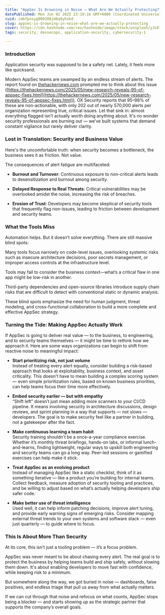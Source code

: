 ```yaml
---
title: "AppSec Is Drowning in Noise — What Are We Actually Protecting?"
datePublished: Mon Jun 02 2025 23:19:16 GMT+0000 (Coordinated Universal Time)
cuid: cmbfposyg000208jm6q9yhvkd
slug: appsec-is-drowning-in-noise-what-are-we-actually-protecting
cover: https://cdn.hashnode.com/res/hashnode/image/stock/unsplash/yJLRlahLrxo/upload/0cac2cb1f33a5bec1daf1a23e4641bab.jpeg
tags: security, devsecops, application-security, cybersecurity-1

---
```


### Introduction

Application security was supposed to be a safety net. Lately, it feels more like quicksand.

Modern AppSec teams are swamped by an endless stream of alerts. The report found on [thehackernews.com](http://thehackernews.com) prompted me to think about this issue ([https://thehackernews.com/2025/05/new-research-reveals-95-of-appsec-fixes.html](https://thehackernews.com/2025/05/new-research-reveals-95-of-appsec-fixes.html)). OX Security reports that 95–98% of these are non-actionable, with only 202 out of nearly 570,000 alerts per organization representing true, critical issues. Let that sink in: almost everything flagged isn’t actually worth doing anything about. It's no wonder security professionals are burning out — we’ve built systems that demand constant vigilance but rarely deliver clarity.

### Lost in Translation: Security and Business Value

Here's the uncomfortable truth: when security becomes a bottleneck, the business sees it as friction. Not value.

The consequences of alert fatigue are multifaceted:

* **Burnout and Turnover**: Continuous exposure to non-critical alerts leads to desensitization and burnout among security.
    
* **Delayed Response to Real Threats**: Critical vulnerabilities may be overlooked amidst the noise, increasing the risk of breaches.
    
* **Erosion of Trust**: Developers may become skeptical of security tools that frequently flag non-issues, leading to friction between development and security teams.
    

### What the Tools Miss

Automation helps. But it doesn’t solve everything. There are still massive blind spots:

Many tools focus narrowly on code-level issues, overlooking systemic risks such as insecure architecture decisions, poor secrets management, or improper access controls at the infrastructure level.

Tools may fail to consider the business context—what’s a critical flaw in one app might be low-risk in another.

Third-party dependencies and open-source libraries introduce supply chain risks that are difficult to detect with conventional static or dynamic analysis.

These blind spots emphasize the need for human judgment, threat modeling, and cross-functional collaboration to build a more complete and effective AppSec strategy.

### Turning the Tide: Making AppSec Actually Work

If AppSec is going to deliver real value — to the business, to engineering, and to security teams themselves — it might be time to rethink how we approach it. Here are some ways organizations can begin to shift from reactive noise to meaningful impact:

* **Start prioritizing risk, not just volume**  
    Instead of treating every alert equally, consider building a risk-based approach that looks at exploitability, business context, and asset criticality. This doesn't have to mean building a complex scoring system — even simple prioritization rules, based on known business priorities, can help teams focus their time more effectively.
    
* **Embed security earlier — but with empathy**  
    “Shift left” doesn’t just mean adding more scanners to your CI/CD pipeline. It means involving security in architecture discussions, design reviews, and sprint planning in a way that supports — not slows — developers. The goal is to make security feel like a partner in building, not a gatekeeper after the fact.
    
* **Make continuous learning a team habit**  
    Security training shouldn’t be a once-a-year compliance exercise. Whether it’s monthly threat briefings, hands-on labs, or informal lunch-and-learns, finding lightweight, regular ways to upskill both engineering and security teams can go a long way. Peer-led sessions or gamified exercises can help make it stick.
    
* **Treat AppSec as an evolving product**  
    Instead of managing AppSec like a static checklist, think of it as something iterative — like a product you’re building for internal teams. Collect feedback, measure adoption of security tooling and practices, and be willing to adjust based on what’s actually helping developers ship safer code.
    
* **Make better use of threat intelligence**  
    Used well, it can help inform patching decisions, improve alert tuning, and provide early warning signs of emerging risks. Consider mapping external threat trends to your own systems and software stack — even just quarterly — to guide where to focus.
    

### This Is About More Than Security

At its core, this isn’t just a tooling problem — it’s a focus problem.

AppSec was never meant to be about chasing every alert. The real goal is to protect the business by helping teams build and ship safely, without slowing them down. It's about enabling developers to move fast with confidence, while keeping risk to a minimum.

But somewhere along the way, we got buried in noise — dashboards, false positives, and endless triage that pull us away from what actually matters.

If we can cut through that noise and refocus on what counts, AppSec stops being a blocker — and starts showing up as the strategic partner that supports the company’s overall goals.